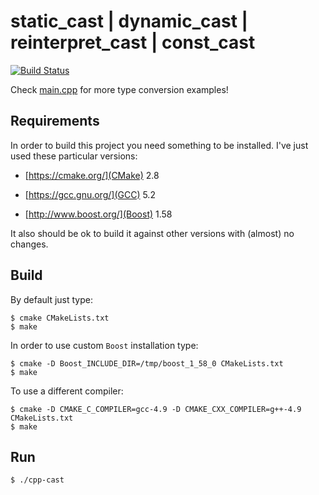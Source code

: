 # static_cast | dynamic_cast | reinterpret_cast | const_cast #

[![Build Status](https://travis-ci.org/xpdu/cpp-cast.svg?branch=master)](https://travis-ci.org/xpdu/cpp-cast)

Check [main.cpp](main.cpp) for more type conversion examples!


## Requirements ##

In order to build this project you need something to be installed. I've just used these particular versions:

* [https://cmake.org/](CMake) 2.8

* [https://gcc.gnu.org/](GCC) 5.2

* [http://www.boost.org/](Boost) 1.58

It also should be ok to build it against other versions with (almost) no changes.


## Build ##

By default just type:

    $ cmake CMakeLists.txt
    $ make

In order to use custom `Boost` installation type:

    $ cmake -D Boost_INCLUDE_DIR=/tmp/boost_1_58_0 CMakeLists.txt
    $ make

To use a different compiler:

    $ cmake -D CMAKE_C_COMPILER=gcc-4.9 -D CMAKE_CXX_COMPILER=g++-4.9 CMakeLists.txt
    $ make


## Run ##

    $ ./cpp-cast
